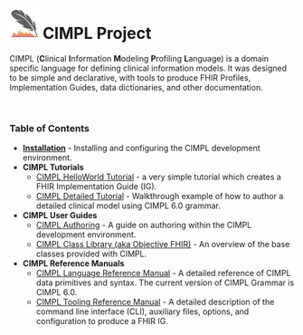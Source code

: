 #  ![](img_cimpl/cimpl-logo.png) CIMPL Project

CIMPL (**C**linical **I**nformation **M**odeling **P**rofiling **L**anguage) is a domain specific language for defining clinical information models. It was designed to be simple and declarative, with tools to produce FHIR Profiles, Implementation Guides, data dictionaries, and other documentation.

<br />

### Table of Contents

* [**Installation**](cimplInstall.md) - Installing and configuring the CIMPL development environment.
* **CIMPL Tutorials**
    - [CIMPL HelloWorld Tutorial](cimpl6Tutorial_helloWorld.md) - a very simple tutorial which creates a FHIR Implementation Guide (IG).
    - [CIMPL Detailed Tutorial](cimpl6Tutorial_detail.md) - Walkthrough example of how to author a detailed clinical model using CIMPL 6.0 grammar.
* **CIMPL User Guides**
    - [CIMPL Authoring](cimpl6UserGuide.md) - A guide on authoring within the CIMPL development environment.
    - [CIMPL Class Library (aka Objective FHIR)](cimpl6ObjectiveFHIR) - An overview of the base classes provided with CIMPL.
* **CIMPL Reference Manuals**    
    - [CIMPL Language Reference Manual](cimpl6LanguageReference.md) - A detailed reference of CIMPL data primitives and syntax.  The current version of CIMPL Grammar is CIMPL 6.0.
    - [CIMPL Tooling Reference Manual](cimpl6ToolingReference.md) - A detailed description of the command line interface (CLI), auxiliary files, options, and configuration to produce a FHIR IG.
